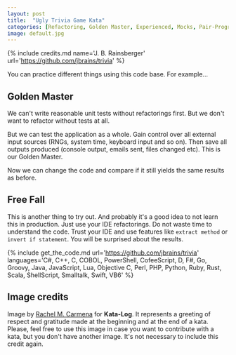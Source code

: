 ```yaml
---
layout: post
title:  "Ugly Trivia Game Kata"
categories: [Refactoring, Golden Master, Experienced, Mocks, Pair-Programming, SOLID Principles, Software-Design]
image: default.jpg
---
```


{% include credits.md name='J. B. Rainsberger' url='https://github.com/jbrains/trivia' %}

You can practice different things using this code base. For example...


## Golden Master

We can't write reasonable unit tests without refactorings first. But we
don't want to refactor without tests at all.

But we can test the application as a whole. Gain control over all
external input sources (RNGs, system time, keyboard input and so on).
Then save all outputs produced (console output, emails sent, files
changed etc). This is our Golden Master.

Now we can change the code and compare if it still yields the same
results as before.

## Free Fall

This is another thing to try out. And probably it's a good idea to not
learn this in production. Just use your IDE refactorings. Do not waste
time to understand the code. Trust your IDE and use features like
`extract method` or `invert if statement`. You will be surprised about
the results.


{%
    include get_the_code.md 
    url='https://github.com/jbrains/trivia' 
    languages='C#, C++, C, COBOL, PowerShell, CofeeScript, D, F#, Go,
    Groovy, Java, JavaScript, Lua, Objective C, Perl, PHP, Python,
    Ruby, Rust, Scala, ShellScript, Smalltalk, Swift, VB6'
%}

## Image credits
Image by [Rachel M. Carmena](https://github.com/rachelcarmena) for **Kata-Log**. It represents a greeting of respect and gratitude made at the beginning and at the end of a kata. Please, feel free to use this image in case you want to contribute with a kata, but you don't have another image. It's not necessary to include this credit again.
